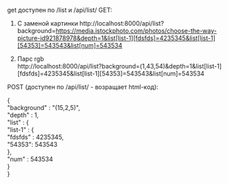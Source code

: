 
get доступен по /list и /api/list/
GET:

1) С заменой картинки
http://localhost:8000/api/list?background=https://media.istockphoto.com/photos/choose-the-way-picture-id921878978&depth=1&list[list-1][fdsfds]=4235345&list[list-1][54353]=543543&list[num]=543534  
  
2) Парс rgb  
http://localhost:8000/api/list?background=(1,43,54)&depth=1&list[list-1][fdsfds]=4235345&list[list-1][54353]=543543&list[num]=543534  
  
POST (доступен по /api/list/ - возращает html-код):  

{  
    "background" : "(15,2,5)",  
    "depth" : 1,  
    "list" : {  
        "list-1" : {  
        "fdsfds" : 4235345,  
        "54353": 543543  
        },  
        "num" : 543534  
    }  
}  
